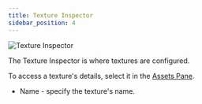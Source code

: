 ```yaml
---
title: Texture Inspector
sidebar_position: 4
---
```


![Texture Inspector](/images/shader-editor/inspector-pane-texture.png)

The Texture Inspector is where textures are configured.

To access a texture's details, select it in the [Assets Pane][2].

- Name - specify the texture's name.

[2]: /shader-editor/window-layout/assets-pane

